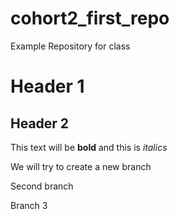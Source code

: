 # cohort2_first_repo
Example Repository for class

# Header 1
## Header 2

This text will be **bold** and this is *italics*

We will try to create a new branch

Second branch

Branch 3
